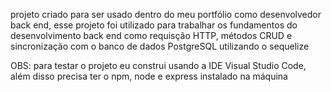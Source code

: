 projeto criado para ser usado dentro do meu portfólio como desenvolvedor back end, esse projeto foi utilizado para trabalhar os fundamentos do desenvolvimento back end como requisção HTTP, métodos CRUD e sincronização com o banco de dados PostgreSQL utilizando o sequelize

OBS: para testar o projeto eu construi usando a IDE Visual Studio Code, além disso precisa ter o npm, node e express instalado na máquina
